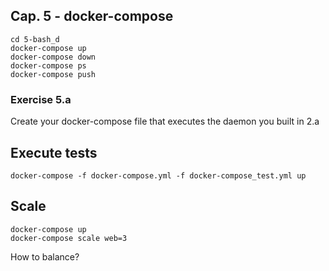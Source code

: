 Cap. 5 - docker-compose
------------------

    cd 5-bash_d
    docker-compose up
    docker-compose down
    docker-compose ps
    docker-compose push

### Exercise 5.a

Create your docker-compose file that executes the daemon you built in 2.a
    
## Execute tests

    docker-compose -f docker-compose.yml -f docker-compose_test.yml up

## Scale
 
    docker-compose up
    docker-compose scale web=3
 
How to balance?

    
